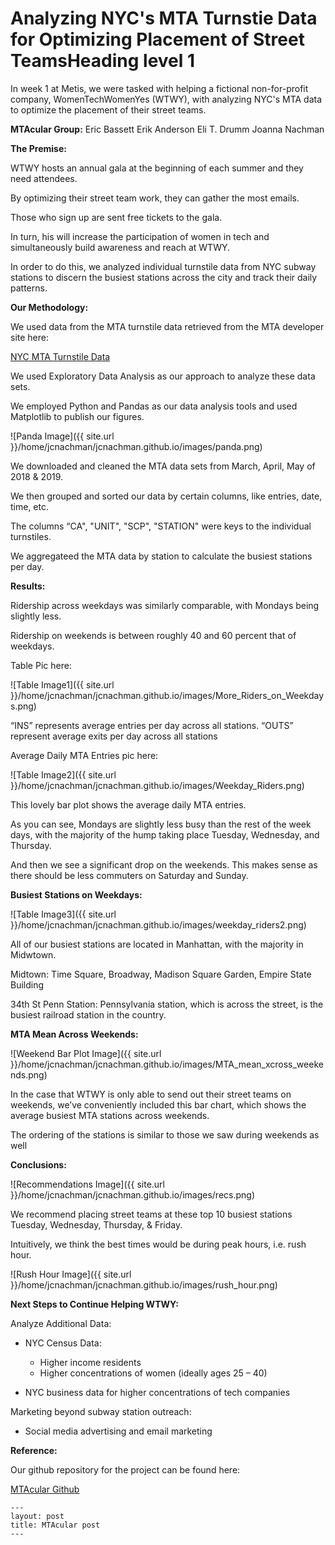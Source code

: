 <h1>Analyzing NYC's MTA Turnstie Data for Optimizing Placement of Street TeamsHeading level 1</h1>	


In week 1 at Metis, we were tasked with helping a fictional non-for-profit company, WomenTechWomenYes (WTWY), with analyzing NYC's MTA data to optimize the placement of their street teams.

**MTAcular Group:**
Eric Bassett
Erik Anderson
Eli T. Drumm
Joanna Nachman

**The Premise:**

WTWY hosts an annual gala at the beginning of each summer and they need attendees.

By optimizing their street team work, they can gather the most emails. 

Those who sign up are sent free tickets to the gala.

In turn, his will increase the participation of women in tech and simultaneously build awareness and reach at WTWY.


In order to do this, we analyzed individual turnstile data from NYC subway stations to discern the busiest stations across the city and track their daily patterns.


**Our Methodology:**

We used data from the MTA turnstile data retrieved from the MTA developer site here:

[NYC MTA Turnstile Data](http://web.mta.info/developers/turnstile.html)

We used Exploratory Data Analysis as our approach to analyze these data sets.

We employed Python and Pandas as our data analysis tools and used Matplotlib to publish our figures. 


![Panda Image]({{ site.url }}/home/jcnachman/jcnachman.github.io/images/panda.png)



We downloaded and cleaned the MTA data sets from March, April, May of 2018 & 2019.

We then grouped and sorted our data by certain columns, like entries, date, time, etc.

The columns “CA", "UNIT", "SCP", "STATION" were keys to the individual turnstiles.

We aggregateed the MTA data by station to calculate the busiest stations per day.


**Results:**

Ridership across weekdays was similarly comparable, with Mondays being slightly less.

Ridership on weekends is between roughly 40 and 60 percent that of weekdays.

Table Pic here:



![Table Image1]({{ site.url }}/home/jcnachman/jcnachman.github.io/images/More_Riders_on_Weekdays.png)



“INS” represents average entries per day across all stations.
“OUTS” represent average exits per day across all stations

Average Daily MTA Entries pic here:


![Table Image2]({{ site.url }}/home/jcnachman/jcnachman.github.io/images/Weekday_Riders.png)


This lovely bar plot shows the average daily MTA entries. 

As you can see, Mondays are slightly less busy than the rest of the week days, with the majority of the hump taking place Tuesday, Wednesday, and Thursday.

And then we see a significant drop on the weekends. This makes sense as there should be less commuters on Saturday and Sunday.


**Busiest Stations on Weekdays:**



![Table Image3]({{ site.url }}/home/jcnachman/jcnachman.github.io/images/weekday_riders2.png)


All of our busiest stations are located in Manhattan, with the majority in Midwtown.

Midtown:
Time Square, Broadway, Madison Square Garden, Empire State Building

34th St Penn Station:
Pennsylvania station, which is across the street, is the busiest railroad station in the country. 


**MTA Mean Across Weekends:**



![Weekend Bar Plot Image]({{ site.url }}/home/jcnachman/jcnachman.github.io/images/MTA_mean_xcross_weekends.png)


In the case that WTWY is only able to send out their street teams on weekends, we’ve conveniently included this bar chart, which shows the average busiest MTA stations across weekends.

The ordering of the stations is similar to those we saw during weekends as well


**Conclusions:**


![Recommendations Image]({{ site.url }}/home/jcnachman/jcnachman.github.io/images/recs.png)


We recommend placing street teams at these top 10 busiest stations Tuesday, Wednesday, Thursday, & Friday.

Intuitively, we think the best times would be during peak hours, i.e. rush hour.


![Rush Hour Image]({{ site.url }}/home/jcnachman/jcnachman.github.io/images/rush_hour.png)


**Next Steps to Continue Helping WTWY:**

Analyze Additional Data:

- NYC Census Data:
	- Higher income residents
	- Higher concentrations of women (ideally ages 25 – 40) 

- NYC business data for higher concentrations of tech companies

Marketing beyond subway station outreach:

- Social media advertising and email marketing


**Reference:**

Our github repository for the project can be found here:


[MTAcular Github](https://github.com/ekand/mtacular)



```
---
layout: post
title: MTAcular post
---
```


